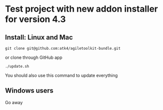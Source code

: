 # Test project with new addon installer for version 4.3

## Install: Linux and Mac

    git clone git@github.com:atk4/agiletoolkit-bundle.git

or clone through GitHub app

    ./update.sh

You should also use this command to update everything

## Windows users
 Go away

